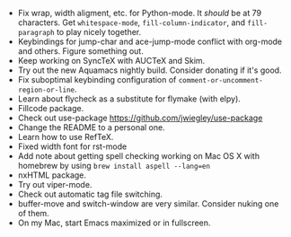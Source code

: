 - Fix wrap, width aligment, etc. for Python-mode. It *should* be at 79
  characters. Get `whitespace-mode`, `fill-column-indicator`, and
  `fill-paragraph` to play nicely together.
- Keybindings for jump-char and ace-jump-mode conflict with
  org-mode and others. Figure something out.
- Keep working on SyncTeX with AUCTeX and Skim.
- Try out the new Aquamacs nightly build. Consider donating if it's good.
- Fix suboptimal keybinding configuration of
  `comment-or-uncomment-region-or-line`.
- Learn about flycheck as a substitute for flymake (with elpy).
- Fillcode package.
- Check out use-package https://github.com/jwiegley/use-package
- Change the README to a personal one.
- Learn how to use RefTeX.
- Fixed width font for rst-mode
- Add note about getting spell checking working on Mac OS X with
  homebrew by using `brew install aspell --lang=en`
- nxHTML package.
- Try out viper-mode.
- Check out automatic tag file switching.
- buffer-move and switch-window are very similar. Consider nuking one
  of them.
- On my Mac, start Emacs maximized or in fullscreen.
